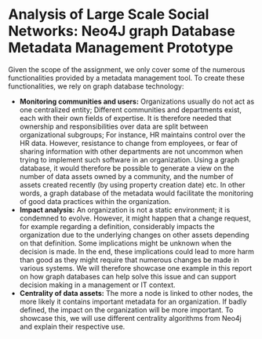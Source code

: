 # Analysis of Large Scale Social Networks: Neo4J graph Database Metadata Management Prototype

Given the scope of the assignment, we only cover some of the numerous functionalities provided by a metadata management tool. 
To create these functionalities, we rely on graph database technology: 
- **Monitoring communities and users:** Organizations usually do not act as one centralized entity; Different communities and departments exist, each with their own fields of expertise. It is therefore needed that ownership and responsibilities over data are split between organizational subgroups; For instance, HR maintains control over the HR data. However, resistance to change from employees, or fear of sharing information with other departments are not uncommon when trying to implement such software in an organization. Using a graph database, it would therefore be possible to generate a view on the number of data assets owned by a community, and the number of assets created recently (by using property creation date) etc. In other words, a graph database of the metadata would facilitate the monitoring of good data practices within the organization.
- **Impact analysis:** An organization is not a static environment; it is condemned to evolve. However, it might happen that a change request, for example regarding a definition, considerably impacts the organization due to the underlying changes on other assets depending on that definition. Some implications might be unknown when the decision is made. In the end, these implications could lead to more harm than good as they might require that numerous changes be made in various systems. We will therefore showcase one example in this report on how graph databases can help solve this issue and can support decision making in a management or IT context.
- **Centrality of data assets:** The more a node is linked to other nodes, the more likely it contains important metadata for an organization. If badly defined, the impact on the organization will be more important. To showcase this, we will use different centrality algorithms from Neo4j and explain their respective use.
